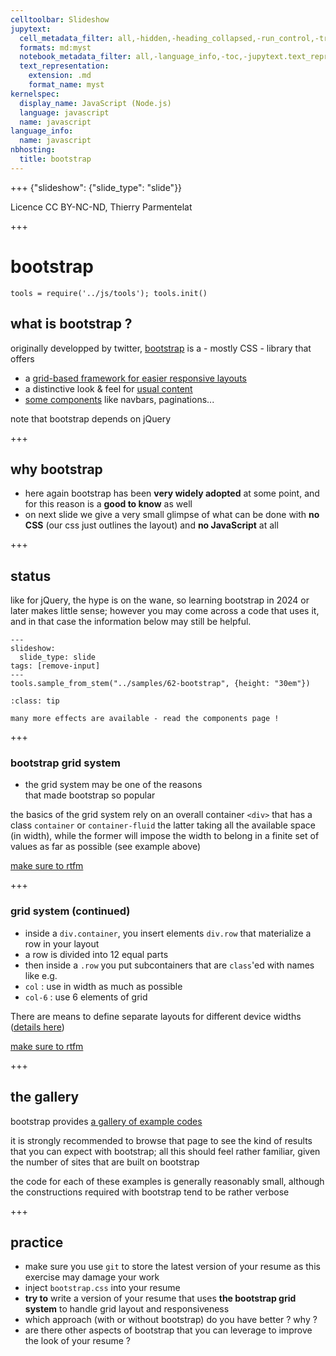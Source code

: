 ```yaml
---
celltoolbar: Slideshow
jupytext:
  cell_metadata_filter: all,-hidden,-heading_collapsed,-run_control,-trusted
  formats: md:myst
  notebook_metadata_filter: all,-language_info,-toc,-jupytext.text_representation.jupytext_version,-jupytext.text_representation.format_version
  text_representation:
    extension: .md
    format_name: myst
kernelspec:
  display_name: JavaScript (Node.js)
  language: javascript
  name: javascript
language_info:
  name: javascript
nbhosting:
  title: bootstrap
---
```


+++ {"slideshow": {"slide_type": "slide"}}

Licence CC BY-NC-ND, Thierry Parmentelat

+++

# bootstrap

```{code-cell}
tools = require('../js/tools'); tools.init()
```

## what is bootstrap ?

originally developped by twitter, [bootstrap](https://getbootstrap.com/docs/4.4/getting-started/introduction/) is a - mostly CSS - library that offers

* a [grid-based framework for easier responsive layouts](https://getbootstrap.com/docs/4.4/layout/overview/)
* a distinctive look & feel for [usual content](https://getbootstrap.com/docs/4.4/content/typography/)
* [some components](https://getbootstrap.com/docs/4.4/components/alerts/) like navbars, paginations...

note that bootstrap depends on jQuery

+++

## why bootstrap

* here again bootstrap has been **very widely adopted** at some point, and for this reason is a **good to know** as well  
* on next slide we give a very small glimpse of what can be done with **no CSS** (our css just outlines the layout)
  and **no JavaScript** at all

+++

## status

like for jQuery, the hype is on the wane, so learning bootstrap in 2024 or later makes little sense; however you may come across a code that uses it, and in that case the information below may still be helpful.

```{code-cell}
---
slideshow:
  slide_type: slide
tags: [remove-input]
---
tools.sample_from_stem("../samples/62-bootstrap", {height: "30em"})
```

````{admonition} see also
:class: tip

many more effects are available - read the components page !
````

+++

### bootstrap grid system

* the grid system may be one of the reasons  
  that made bootstrap so popular

the basics of the grid system rely on an overall container `<div>` that has a class `container` or `container-fluid`
the latter taking all the available space (in width), while the former will impose the width to belong in a finite set of values as far as possible (see example above)

[make sure to rtfm](https://getbootstrap.com/docs/4.0/layout/overview/)

+++

### grid system (continued)

* inside a `div.container`, you insert elements `div.row` that materialize a row in your layout
* a row is divided into 12 equal parts
*  then inside a `.row` you put subcontainers that are `class`'ed with names like e.g.
  * `col` : use in width as much as possible
  * `col-6` : use 6 elements of grid

There are means to define separate layouts for different device widths ([details here](https://getbootstrap.com/docs/4.0/layout/overview/#responsive-breakpoints))

[make sure to rtfm](https://getbootstrap.com/docs/4.0/layout/grid/)

+++

## the gallery

bootstrap provides [a gallery of example codes](https://getbootstrap.com/docs/4.0/examples/)

it is strongly recommended to browse that page to see the kind of results that you can expect with bootstrap; all this should feel rather familiar, given the number of sites that are built on bootstrap

the code for each of these examples is generally reasonably small, although the constructions required with bootstrap tend to be rather verbose

+++

## practice

* make sure you use `git` to store the latest version of your resume as this exercise may damage your work
* inject `bootstrap.css` into your resume
* **try to** write a version of your resume that uses **the bootstrap grid system** to handle grid layout and responsiveness
* which approach (with or without bootstrap) do you have better ? why ?
* are there other aspects of bootstrap that you can leverage to improve the look of your resume ?
